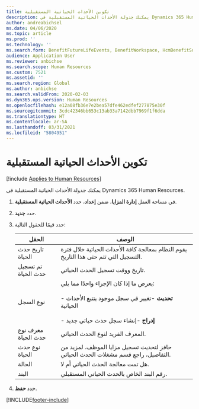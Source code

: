 ```yaml
---
title: تكوين الأحداث الحياتية المستقبلية
description: يمكنك جدولة الأحداث الحياتية المستقبلية في Dynamics 365 Human Resources.
author: andreabichsel
ms.date: 04/06/2020
ms.topic: article
ms.prod: ''
ms.technology: ''
ms.search.form: BenefitFutureLifeEvents, BenefitWorkspace, HcmBenefitSummaryPart
audience: Application User
ms.reviewer: anbichse
ms.search.scope: Human Resources
ms.custom: 7521
ms.assetid: ''
ms.search.region: Global
ms.author: anbichse
ms.search.validFrom: 2020-02-03
ms.dyn365.ops.version: Human Resources
ms.openlocfilehash: e12a08fb36e7e2bea57dfe462edfef277875e30f
ms.sourcegitcommit: 3cdc42346bb653c13ab33a7142dbb7969f1f6dda
ms.translationtype: HT
ms.contentlocale: ar-SA
ms.lasthandoff: 03/31/2021
ms.locfileid: "5804951"
---
```

# <a name="configure-future-life-events"></a>تكوين الأحداث الحياتية المستقبلية

[!include [Applies to Human Resources](../includes/applies-to-hr.md)]

يمكنك جدولة الأحداث الحياتية المستقبلية في Dynamics 365 Human Resources.

1. في مساحة العمل **إدارة المزايا**، ضمن **إعداد**، حدد **الأحداث الحياتية المستقبلية**.

2. حدد **جديد**.

3. حدد قيمًا للحقول التالية:

   | الحقل | ‏‏الوصف |
   | --- | --- |
   | تاريخ حدث الحياة | يقوم النظام بمعالجة كافة الأحداث الحياتية خلال فترة التسجيل التي تتم حتى هذا التاريخ. |
   | تم تسجيل حدث الحياة | تاريخ ووقت تسجيل الحدث الحياتي. |
   | نوع السجل | يعرض ما إذا كان الإجراء واحدًا مما يلي:</br></br>- **تحديث** -تغيير في سجل موجود يتتبع الأحداث الحياتية</br></br>- **إدراج** -إنشاء سجل حدث حياتي جديد |
   | معرف نوع حدث الحياة | المعرف الفريد لنوع الحدث الحياتي. |
   | نوع حدث الحياة | حافز لتحديث تسجيل مزايا الموظف. لمزيد من التفاصيل، راجع قسم مشغلات الحدث الحياتي. |
   | الحالة | هل تمت معالجة الحدث الحياتي أم لا. |
   | البند | رقم البند الخاص بالحدث الحياتي المستقبلي. |

4. حدد **حفظ**. 


[!INCLUDE[footer-include](../includes/footer-banner.md)]
